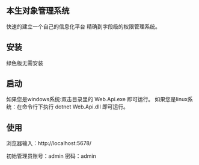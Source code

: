 ## 本生对象管理系统
快速的建立一个自己的信息化平台 
精确到字段级的权限管理系统。

## 安装
绿色版无需安装 

## 启动
如果您是windows系统:双击目录里的 Web.Api.exe 即可运行。 
如果您是linux系统：在命令行下执行 dotnet Web.Api.dll 即可运行。

## 使用
浏览器输入：http://localhost:5678/ 

初始管理员账号：admin 密码：admin 
